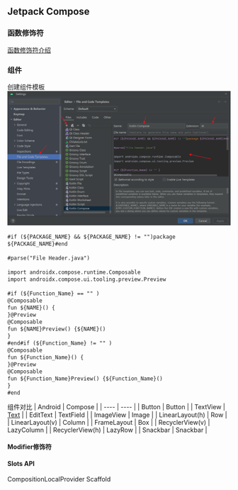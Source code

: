 ## Jetpack Compose

### 函数修饰符
[函数修饰符介绍](./compose/compose_annotation.md)

### 组件
创建组件模板
![compose_moban](../img/compose/compose_moban.png)

```
#if (${PACKAGE_NAME} && ${PACKAGE_NAME} != "")package ${PACKAGE_NAME}#end

#parse("File Header.java")

import androidx.compose.runtime.Composable
import androidx.compose.ui.tooling.preview.Preview

#if (${Function_Name} == "" )
@Composable
fun ${NAME}() {
}@Preview
@Composable
fun ${NAME}Preview() {${NAME}()
}
#end#if (${Function_Name} != "" )
@Composable
fun ${Function_Name}() {
}@Preview
@Composable
fun ${Function_Name}Preview() {${Function_Name}()
}
#end
```

组件对比
| Android  | Compose  | 
|  ----  | ----  |
|  Button  | Button  |
|  TextView  | [Text](./compose/compose_text.md)  |
|  EditText  | TextField  |
|  ImageView  | Image  |
|  LinearLayout(h)  | Row  |
|  LinearLayout(v)  | Column  |
|  FrameLayout  | Box  |
|  RecyclerView(v)  | LazyColumn  |
|  RecyclerView(h)  | LazyRow  |
|  Snackbar  | Snackbar  |



#### Modifier修饰符

#### Slots API

CompositionLocalProvider
Scaffold